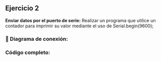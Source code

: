 ## Ejercicio 2

**Enviar datos por el puerto de serie:** Realizar un programa que utilice un contador para imprimir su valor mediante el uso de Serial.begin(9600);

### 📌 Diagrama de conexión:


### Código completo: